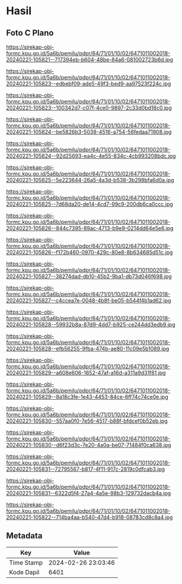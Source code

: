 # Hasil

## Foto C Plano

https://sirekap-obj-formc.kpu.go.id/5a6b/pemilu/pdpr/64/71/01/10/02/6471011002018-20240221-105821--717394eb-b604-48be-84a6-081002723b6d.jpg

https://sirekap-obj-formc.kpu.go.id/5a6b/pemilu/pdpr/64/71/01/10/02/6471011002018-20240221-105823--edbebf09-ade5-49f3-bed9-aa97523f224c.jpg

https://sirekap-obj-formc.kpu.go.id/5a6b/pemilu/pdpr/64/71/01/10/02/6471011002018-20240221-105823--100342d7-c07f-4ce0-9897-2c33d0bd18c0.jpg

https://sirekap-obj-formc.kpu.go.id/5a6b/pemilu/pdpr/64/71/01/10/02/6471011002018-20240221-105824--be5826b3-5038-4516-a754-56fedaa71908.jpg

https://sirekap-obj-formc.kpu.go.id/5a6b/pemilu/pdpr/64/71/01/10/02/6471011002018-20240221-105824--92d25693-ea4c-4e55-834c-4cb993208bdc.jpg

https://sirekap-obj-formc.kpu.go.id/5a6b/pemilu/pdpr/64/71/01/10/02/6471011002018-20240221-105825--5e223644-26a5-4a3d-b538-3b298bfa6d0a.jpg

https://sirekap-obj-formc.kpu.go.id/5a6b/pemilu/pdpr/64/71/01/10/02/6471011002018-20240221-105825--7d68da20-de14-4cd7-99c9-200db6ca0ccc.jpg

https://sirekap-obj-formc.kpu.go.id/5a6b/pemilu/pdpr/64/71/01/10/02/6471011002018-20240221-105826--844c7395-89ac-4713-b9e9-0214dd64e5e6.jpg

https://sirekap-obj-formc.kpu.go.id/5a6b/pemilu/pdpr/64/71/01/10/02/6471011002018-20240221-105826--f172b460-0970-429c-80e8-8b634685d51c.jpg

https://sirekap-obj-formc.kpu.go.id/5a6b/pemilu/pdpr/64/71/01/10/02/6471011002018-20240221-105827--38274dad-db10-45b2-9ba1-db73d046f698.jpg

https://sirekap-obj-formc.kpu.go.id/5a6b/pemilu/pdpr/64/71/01/10/02/6471011002018-20240221-105827--c4ccea7e-0048-4b8f-be05-b544f4b1ad62.jpg

https://sirekap-obj-formc.kpu.go.id/5a6b/pemilu/pdpr/64/71/01/10/02/6471011002018-20240221-105828--59932b8a-87d9-4dd7-b925-ce244dd3edb9.jpg

https://sirekap-obj-formc.kpu.go.id/5a6b/pemilu/pdpr/64/71/01/10/02/6471011002018-20240221-105828--efb56255-9fba-474b-ae80-11c09e5b1089.jpg

https://sirekap-obj-formc.kpu.go.id/5a6b/pemilu/pdpr/64/71/01/10/02/6471011002018-20240221-105829--a608e606-1652-47af-a16d-a311a9d31f81.jpg

https://sirekap-obj-formc.kpu.go.id/5a6b/pemilu/pdpr/64/71/01/10/02/6471011002018-20240221-105829--8a18c3fe-1e43-4453-84ce-6ff74c74ce0e.jpg

https://sirekap-obj-formc.kpu.go.id/5a6b/pemilu/pdpr/64/71/01/10/02/6471011002018-20240221-105830--557aa0f0-7e56-4517-b88f-bfdcef0b52eb.jpg

https://sirekap-obj-formc.kpu.go.id/5a6b/pemilu/pdpr/64/71/01/10/02/6471011002018-20240221-105830--d6f23d3c-7e20-4a0a-be07-71484f0ca638.jpg

https://sirekap-obj-formc.kpu.go.id/5a6b/pemilu/pdpr/64/71/01/10/02/6471011002018-20240221-105831--72795567-b817-4f11-917c-2819c0dfcab3.jpg

https://sirekap-obj-formc.kpu.go.id/5a6b/pemilu/pdpr/64/71/01/10/02/6471011002018-20240221-105831--6322d5f4-27a4-4a5e-98b3-129732dacb4a.jpg

https://sirekap-obj-formc.kpu.go.id/5a6b/pemilu/pdpr/64/71/01/10/02/6471011002018-20240221-105822--714ba4aa-b540-47d4-b918-08783cd8c8a4.jpg


## Metadata

| Key        | Value               |
| ---------- | ------------------- |
| Time Stamp | 2024-02-26 23:03:46 |
| Kode Dapil | 6401                |



